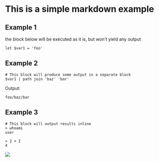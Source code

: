 # This is a simple markdown example

## Example 1

the block below will be executed as it is, but won't yield any output

```nu
let $var1 = 'foo'
```

## Example 2

```nu
# This block will produce some output in a separate block
$var1 | path join 'baz' 'bar'
```

Output:

```
foo/baz/bar
```

## Example 3

```nu
# This block will output results inline
> whoami
user

> 2 + 2
4
```

![](media/test.svg)
